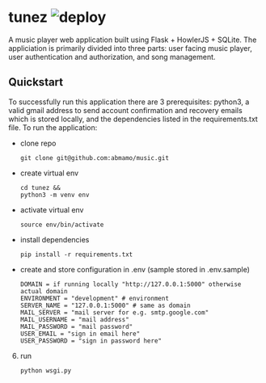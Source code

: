# tunez ![deploy](https://github.com/abmamo/tunez/workflows/deploy/badge.svg?branch=master)

A music player web application built using Flask + HowlerJS + SQLite. The appliciation is primarily divided into three parts: user facing music player, user authentication and authorization, and song management.  

## Quickstart

To successfully run this application there are 3 prerequisites:  python3, a valid gmail address to send account confirmation and recovery emails which is stored locally, and the dependencies listed in the requirements.txt file. To run the application:

- clone repo
   ```
   git clone git@github.com:abmamo/music.git
   ```
- create virtual env
   ```
   cd tunez &&
   python3 -m venv env
   ```
- activate virtual env
   ```
   source env/bin/activate
   ```
- install dependencies
   ```
   pip install -r requirements.txt
   ```
- create and store configuration in .env (sample stored in .env.sample)
   ```
   DOMAIN = if running locally "http://127.0.0.1:5000" otherwise actual domain
   ENVIRONMENT = "development" # environment
   SERVER_NAME = "127.0.0.1:5000" # same as domain 
   MAIL_SERVER = "mail server for e.g. smtp.google.com"
   MAIL_USERNAME = "mail address"
   MAIL_PASSWORD = "mail password"
   USER_EMAIL = "sign in email here"
   USER_PASSWORD = "sign in password here"
   ```
6. run
   ```
   python wsgi.py
   ```

